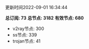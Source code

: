 更新时间2022-09-01 16:34:44

**总订阅: 73**
**总节点: 3182**
**有效节点: 680**
- v2ray节点: 300
- ss节点: 339
- trojan节点: 41
